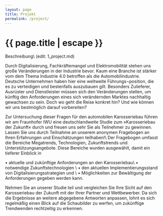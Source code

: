 ```yaml
---
layout: page
title: Projekt
permalink: /project/
---
```


<h1 class="page-title">{{ page.title | escape }}</h1>

Beschreibung\\
(edit: 1_project.md)

Durch Digitalisierung, Fachkräftemangel und Elektromobilität stehen uns große Veränderungen in der Industrie bevor. Kaum eine Branche ist stärker vom dem Thema Industrie 4.0 betroffen als die Automobilindustrie. Deutsche Unternehmen haben hier eine weltweite Führungs¬position, die es zu verteidigen und bestenfalls auszubauen gilt. Besonders Zulieferer, Ausrüster und Dienstleister müssen sich den Veränderungen stellen, um künftig den Anforderungen eines sich verändernden Marktes nachhaltig gewachsen zu sein. Doch wo geht die Reise konkret hin? Und wie können wir uns bestmöglich darauf vorbereiten?


Zur Untersuchung dieser Fragen für den automobilen Karosseriebau führen wir am Fraunhofer IWU eine deutschlandweite Studie zum »Karosseriebau der Zukunft« durch und freuen uns sehr Sie als Teilnehmer zu gewinnen. Lassen Sie uns durch Teilnahme an unserem anonymen Fragebogen an Ihren Erfahrungen und Einschätzungen teilhaben!\\
Der Fragebogen umfasst die Bereiche Megatrends, Technologien, Zukunftstrends und Unterstützungsangebote. Diese Bereiche wurden ausgewählt, damit ein tieferer Einblick in

•	aktuelle und zukünftige Anforderungen an den Karosseriebau\\
•	notwendige Zukunftstechnologien \\
•	den aktuellen Implementierungsstand von Digitalisierungsstrategien und \\
•	Möglichkeiten zur Bewältigung der Anforderungen gegeben werden kann. 

Nehmen Sie an unserer Studie teil und vergleichen Sie Ihre Sicht auf den Karosseriebau der Zukunft mit der Ihrer Partner und Wettbewerber. Da sich die Ergebnisse an weitere abgegebene Antworten anpassen, lohnt es sich regelmäßig einen Blick auf die Schaubilder zu werfen, um zukünftige Trendwenden rechtzeitig zu erkennen.